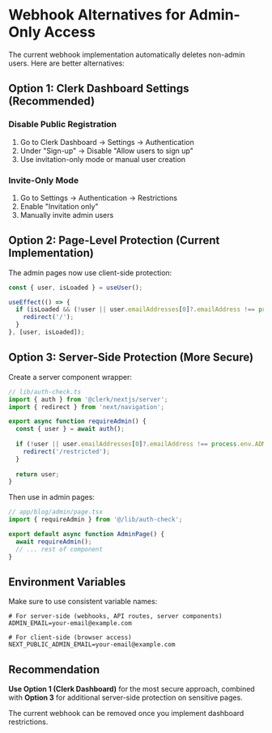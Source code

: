 # Webhook Alternatives for Admin-Only Access

The current webhook implementation automatically deletes non-admin users. Here are better alternatives:

## Option 1: Clerk Dashboard Settings (Recommended)

### Disable Public Registration
1. Go to Clerk Dashboard → Settings → Authentication
2. Under "Sign-up" → Disable "Allow users to sign up"
3. Use invitation-only mode or manual user creation

### Invite-Only Mode
1. Go to Settings → Authentication → Restrictions
2. Enable "Invitation only"
3. Manually invite admin users

## Option 2: Page-Level Protection (Current Implementation)

The admin pages now use client-side protection:

```typescript
const { user, isLoaded } = useUser();

useEffect(() => {
  if (isLoaded && (!user || user.emailAddresses[0]?.emailAddress !== process.env.NEXT_PUBLIC_ADMIN_EMAIL)) {
    redirect('/');
  }
}, [user, isLoaded]);
```

## Option 3: Server-Side Protection (More Secure)

Create a server component wrapper:

```typescript
// lib/auth-check.ts
import { auth } from '@clerk/nextjs/server';
import { redirect } from 'next/navigation';

export async function requireAdmin() {
  const { user } = await auth();
  
  if (!user || user.emailAddresses[0]?.emailAddress !== process.env.ADMIN_EMAIL) {
    redirect('/restricted');
  }
  
  return user;
}
```

Then use in admin pages:
```typescript
// app/blog/admin/page.tsx
import { requireAdmin } from '@/lib/auth-check';

export default async function AdminPage() {
  await requireAdmin();
  // ... rest of component
}
```

## Environment Variables

Make sure to use consistent variable names:

```env
# For server-side (webhooks, API routes, server components)
ADMIN_EMAIL=your-email@example.com

# For client-side (browser access)
NEXT_PUBLIC_ADMIN_EMAIL=your-email@example.com
```

## Recommendation

**Use Option 1 (Clerk Dashboard)** for the most secure approach, combined with **Option 3** for additional server-side protection on sensitive pages.

The current webhook can be removed once you implement dashboard restrictions.
